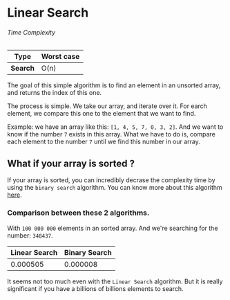 # Linear Search
###### Time Complexity
| Type            | Worst case |
|-----------------|------------|
| **Search**      | O(n)       |

The goal of this simple algorithm is to find an element in an unsorted array, and returns the index of this one.

The process is simple. We take our array, and iterate over it. For earch element, we compare this one to the element that we want to find.

Example: we have an array like this: `[1, 4, 5, 7, 0, 3, 2]`. And we want to know if the number `7` exists in this array. What we have to do is, compare each element to the number `7` until we find this number in our array.

## What if your array is sorted ?
If your array is sorted, you can incredibly decrase the complexity time by using the `binary search` algorithm.
You can know more about this algorithm [here](https://github.com/03t02/C_algorithms/tree/master/Binary%20Search).

### Comparison between these 2 algorithms.

With `100 000 000` elements in an sorted array. And we're searching for the number: `348437`.

| Linear Search| Binary Search|
|--------------|--------------|
| 0.000505     | 0.000008     |

It seems not too much even with the `Linear Search` algorithm. But it is really significant if you have a billions of billions elements to search.